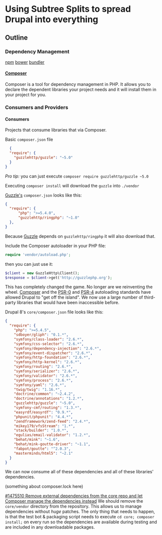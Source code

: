 # Using Subtree Splits to spread Drupal into everything

## Outline

### Dependency Management
[npm](https://www.npmjs.com/)
[bower](http://bower.io/)
[bundler](http://bundler.io/)
#### [Composer](https://getcomposer.org)
Composer is a tool for dependency management in PHP. It allows you to declare
the dependent libraries your project needs and it will install them
in your project for you.

### Consumers and Providers

#### Consumers
Projects that consume libraries that via Composer.

Basic `composer.json` file
```json
  {
  "require": {
    "guzzlehttp/guzzle": "~5.0"
  }
}
```
*Pro tip:* you can just execute `composer require guzzlehttp/guzzle ~5.0`

Executing `composer install` will download the `guzzle` into `./vendor`

[Guzzle's](http://guzzlephp.org) `composer.json` looks like this:
```json
{
  "require": {
      "php": ">=5.4.0",
      "guzzlehttp/ringphp": "~1.0"
  },
}
```

Because [Guzzle](http://guzzlephp.org) depends on `guzzlehttp/ringphp` it will
also download that.

Include the Composer autoloader in your PHP file:
```php
require 'vendor/autoload.php';
```

then you can just use it:
```php
$client = new GuzzleHttp\Client();
$response = $client->get('http://guzzlephp.org');
```

This has completely changed the game. No longer are we reinventing the wheel.
[Composer](https://getcomposer.org) and the
[PSR-0](http://www.php-fig.org/psr/psr-0/) and
[PSR-4](http://www.php-fig.org/psr/psr-4/) autoloading standards have allowed
Drupal to "get off the island". We now use a large number of third-party
libraries that would have been inaccessible before.

Drupal 8's `core/composer.json` file looks like this:
```json
{
  "require": {
    "php": ">=5.4.5",
    "sdboyer/gliph": "0.1.*",
    "symfony/class-loader": "2.6.*",
    "symfony/css-selector": "2.6.*",
    "symfony/dependency-injection": "2.6.*",
    "symfony/event-dispatcher": "2.6.*",
    "symfony/http-foundation": "2.6.*",
    "symfony/http-kernel": "2.6.*",
    "symfony/routing": "2.6.*",
    "symfony/serializer": "2.6.*",
    "symfony/validator": "2.6.*",
    "symfony/process": "2.6.*",
    "symfony/yaml": "2.6.*",
    "twig/twig": "1.16.*",
    "doctrine/common": "~2.4.2",
    "doctrine/annotations": "1.2.*",
    "guzzlehttp/guzzle": "~5.0",
    "symfony-cmf/routing": "1.3.*",
    "easyrdf/easyrdf": "0.9.*",
    "phpunit/phpunit": "4.4.*",
    "zendframework/zend-feed": "2.4.*",
    "mikey179/vfsStream": "1.*",
    "stack/builder": "1.0.*",
    "egulias/email-validator": "1.2.*",
    "behat/mink": "~1.6",
    "behat/mink-goutte-driver": "~1.1",
    "fabpot/goutte": "^2.0.3",
    "masterminds/html5": "~2.1"
  }
}
```

We can now consume all of these dependencies and all of these libraries'
dependencies.

(something about composer.lock here)

[#1475510 Remove external dependencies from the core repo and let Composer
manage the dependencies instead](https://www.drupal.org/node/1475510)
We should remove the `core/vendor` directory from the repository. This allows us
to manage dependencies without *huge* patches. The only thing that needs to
happen, is that the test bot & packaging script needs to execute
`cd core; composer install;` on every run so the dependencies are available
during testing and are included in any downloadable packages. 


<!--
# Frameworks
Symfony
Laravel

# Drupal
Root Project
Core
Components
Modules
Contrib
Packagist

* Other Projects use/maintain subtree splits
  * Why?
  * How?
* Drupal.org should maintain splits of Drupal
  * Why?
  * How?
* Others can use these splits in their own projects
* Benefits the community can get from offering these splits
-->
